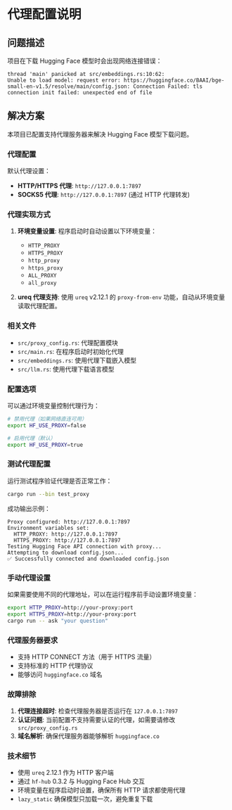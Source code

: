 # 代理配置说明

## 问题描述

项目在下载 Hugging Face 模型时会出现网络连接错误：

```
thread 'main' panicked at src/embeddings.rs:10:62:
Unable to load model: request error: https://huggingface.co/BAAI/bge-small-en-v1.5/resolve/main/config.json: Connection Failed: tls connection init failed: unexpected end of file
```

## 解决方案

本项目已配置支持代理服务器来解决 Hugging Face 模型下载问题。

### 代理配置

默认代理设置：
- **HTTP/HTTPS 代理**: `http://127.0.0.1:7897`
- **SOCKS5 代理**: `http://127.0.0.1:7897` (通过 HTTP 代理转发)

### 代理实现方式

1. **环境变量设置**: 程序启动时自动设置以下环境变量：
   - `HTTP_PROXY`
   - `HTTPS_PROXY`
   - `http_proxy`
   - `https_proxy`
   - `ALL_PROXY`
   - `all_proxy`

2. **ureq 代理支持**: 使用 `ureq` v2.12.1 的 `proxy-from-env` 功能，自动从环境变量读取代理配置。

### 相关文件

- `src/proxy_config.rs`: 代理配置模块
- `src/main.rs`: 在程序启动时初始化代理
- `src/embeddings.rs`: 使用代理下载嵌入模型
- `src/llm.rs`: 使用代理下载语言模型

### 配置选项

可以通过环境变量控制代理行为：

```bash
# 禁用代理（如果网络直连可用）
export HF_USE_PROXY=false

# 启用代理（默认）
export HF_USE_PROXY=true
```

### 测试代理配置

运行测试程序验证代理是否正常工作：

```bash
cargo run --bin test_proxy
```

成功输出示例：
```
Proxy configured: http://127.0.0.1:7897
Environment variables set:
  HTTP_PROXY: http://127.0.0.1:7897
  HTTPS_PROXY: http://127.0.0.1:7897
Testing Hugging Face API connection with proxy...
Attempting to download config.json...
✅ Successfully connected and downloaded config.json
```

### 手动代理设置

如果需要使用不同的代理地址，可以在运行程序前手动设置环境变量：

```bash
export HTTP_PROXY=http://your-proxy:port
export HTTPS_PROXY=http://your-proxy:port
cargo run -- ask "your question"
```

### 代理服务器要求

- 支持 HTTP CONNECT 方法（用于 HTTPS 流量）
- 支持标准的 HTTP 代理协议
- 能够访问 `huggingface.co` 域名

### 故障排除

1. **代理连接超时**: 检查代理服务器是否运行在 `127.0.0.1:7897`
2. **认证问题**: 当前配置不支持需要认证的代理，如需要请修改 `src/proxy_config.rs`
3. **域名解析**: 确保代理服务器能够解析 `huggingface.co`

### 技术细节

- 使用 `ureq` 2.12.1 作为 HTTP 客户端
- 通过 `hf-hub` 0.3.2 与 Hugging Face Hub 交互
- 环境变量在程序启动时设置，确保所有 HTTP 请求都使用代理
- `lazy_static` 确保模型只加载一次，避免重复下载